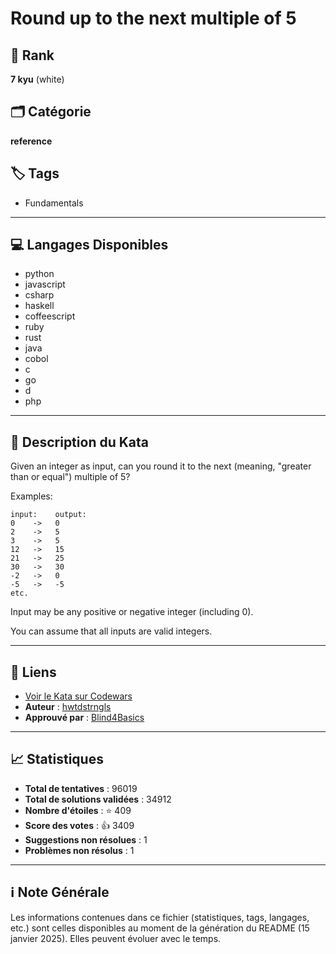 # Round up to the next multiple of 5

## 🏅 Rank
**7 kyu** (white)

## 🗂️ Catégorie
**reference**

## 🏷️ Tags
- Fundamentals

---

## 💻 Langages Disponibles
- python
- javascript
- csharp
- haskell
- coffeescript
- ruby
- rust
- java
- cobol
- c
- go
- d
- php

---

## 📜 Description du Kata

Given an integer as input, can you round it to the next (meaning, "greater than or equal") multiple of 5?

Examples:

    input:    output:
    0    ->   0
    2    ->   5
    3    ->   5
    12   ->   15
    21   ->   25
    30   ->   30
    -2   ->   0
    -5   ->   -5
    etc.


Input may be any positive or negative integer (including 0).

You can assume that all inputs are valid integers.


---

## 🔗 Liens
- [Voir le Kata sur Codewars](https://www.codewars.com/kata/55d1d6d5955ec6365400006d)
- **Auteur** : [hwtdstrngls](https://www.codewars.com/users/hwtdstrngls)
- **Approuvé par** : [Blind4Basics](https://www.codewars.com/users/Blind4Basics)

---

## 📈 Statistiques
- **Total de tentatives** : 96019
- **Total de solutions validées** : 34912
- **Nombre d'étoiles** : ⭐ 409
- **Score des votes** : 👍 3409
- **Suggestions non résolues** : 1
- **Problèmes non résolus** : 1

---

## ℹ️ Note Générale
Les informations contenues dans ce fichier (statistiques, tags, langages, etc.) sont celles disponibles au moment de la génération du README (15 janvier 2025). Elles peuvent évoluer avec le temps.
